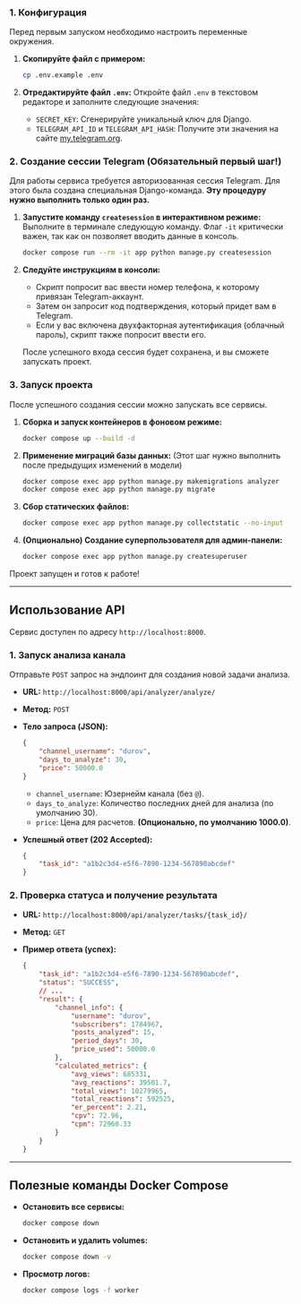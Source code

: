 ### 1. Конфигурация

Перед первым запуском необходимо настроить переменные окружения.

1.  **Скопируйте файл с примером:**
    ```bash
    cp .env.example .env
    ```

2.  **Отредактируйте файл `.env`:**
    Откройте файл `.env` в текстовом редакторе и заполните следующие значения:

    *   `SECRET_KEY`: Сгенерируйте уникальный ключ для Django.
    *   `TELEGRAM_API_ID` и `TELEGRAM_API_HASH`: Получите эти значения на сайте [my.telegram.org](https://my.telegram.org).

### 2. Создание сессии Telegram (Обязательный первый шаг!)

Для работы сервиса требуется авторизованная сессия Telegram. Для этого была создана специальная Django-команда. **Эту процедуру нужно выполнить только один раз.**

1.  **Запустите команду `createsession` в интерактивном режиме:**
    Выполните в терминале следующую команду. Флаг `-it` критически важен, так как он позволяет вводить данные в консоль.
    ```bash
    docker compose run --rm -it app python manage.py createsession
    ```

2.  **Следуйте инструкциям в консоли:**
    *   Скрипт попросит вас ввести номер телефона, к которому привязан Telegram-аккаунт.
    *   Затем он запросит код подтверждения, который придет вам в Telegram.
    *   Если у вас включена двухфакторная аутентификация (облачный пароль), скрипт также попросит ввести его.

    После успешного входа сессия будет сохранена, и вы сможете запускать проект.

### 3. Запуск проекта

После успешного создания сессии можно запускать все сервисы.

1.  **Сборка и запуск контейнеров в фоновом режиме:**
    ```bash
    docker compose up --build -d
    ```

2.  **Применение миграций базы данных:**
    (Этот шаг нужно выполнить после предыдущих изменений в модели)
    ```bash
    docker compose exec app python manage.py makemigrations analyzer
    docker compose exec app python manage.py migrate
    ```

3.  **Сбор статических файлов:**
    ```bash
    docker compose exec app python manage.py collectstatic --no-input
    ```

4.  **(Опционально) Создание суперпользователя для админ-панели:**
    ```bash
    docker compose exec app python manage.py createsuperuser
    ```

Проект запущен и готов к работе!

---

## Использование API

Сервис доступен по адресу `http://localhost:8000`.

### 1. Запуск анализа канала

Отправьте `POST` запрос на эндпоинт для создания новой задачи анализа.

*   **URL:** `http://localhost:8000/api/analyzer/analyze/`
*   **Метод:** `POST`
*   **Тело запроса (JSON):**
    ```json
    {
        "channel_username": "durov",
        "days_to_analyze": 30,
        "price": 50000.0
    }
    ```
    *   `channel_username`: Юзернейм канала (без `@`).
    *   `days_to_analyze`: Количество последних дней для анализа (по умолчанию 30).
    *   `price`: Цена для расчетов. **(Опционально, по умолчанию 1000.0)**.

*   **Успешный ответ (202 Accepted):**
    ```json
    {
        "task_id": "a1b2c3d4-e5f6-7890-1234-567890abcdef"
    }
    ```

### 2. Проверка статуса и получение результата

*   **URL:** `http://localhost:8000/api/analyzer/tasks/{task_id}/`
*   **Метод:** `GET`

*   **Пример ответа (успех):**
    ```json
    {
        "task_id": "a1b2c3d4-e5f6-7890-1234-567890abcdef",
        "status": "SUCCESS",
        // ...
        "result": {
            "channel_info": {
                "username": "durov",
                "subscribers": 1784967,
                "posts_analyzed": 15,
                "period_days": 30,
                "price_used": 50000.0
            },
            "calculated_metrics": {
                "avg_views": 685331,
                "avg_reactions": 39501.7,
                "total_views": 10279965,
                "total_reactions": 592525,
                "er_percent": 2.21,
                "cpv": 72.96,
                "cpm": 72960.33
            }
        }
    }
    ```

---

## Полезные команды Docker Compose

*   **Остановить все сервисы:**
    ```bash
    docker compose down
    ```
*   **Остановить и удалить volumes:**
    ```bash
    docker compose down -v
    ```
*   **Просмотр логов:**
    ```bash
    docker compose logs -f worker
    ```